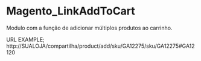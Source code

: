 # Magento_LinkAddToCart


Modulo com a função de adicionar múltiplos produtos ao carrinho.


URL EXAMPLE;
http://SUALOJA/compartilha/product/add/sku/GA12275/sku/GA12275#GA12120 
